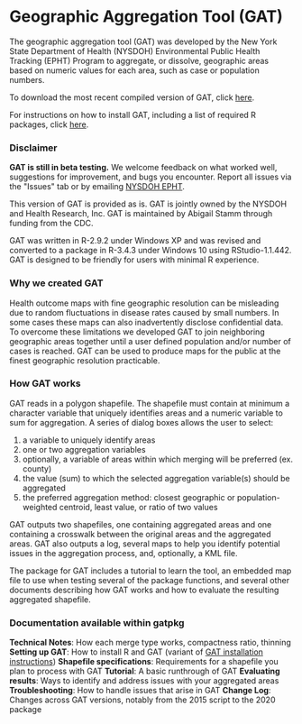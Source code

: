 # Geographic Aggregation Tool (GAT)

The geographic aggregation tool (GAT) was developed by the New York State Department of Health (NYSDOH) Environmental Public Health Tracking (EPHT) Program to aggregate, or dissolve, geographic areas based on numeric values for each area, such as case or population numbers.

To download the most recent compiled version of GAT, click [here](compiles/gatpkg_1.60.3.tar.gz?raw=TRUE). 

For instructions on how to install GAT, including a list of required R packages, click [here](compiles/gat_install_instructions.pdf).

### Disclaimer

**GAT is still in beta testing.** We welcome feedback on what worked well, suggestions for improvement, and bugs you encounter. Report all issues via the "Issues" tab or by emailing [NYSDOH EPHT](mailto:epht@health.ny.gov?subject=[GAT]).

This version of GAT is provided as is. GAT is jointly owned by the NYSDOH and Health Research, Inc. GAT is maintained by Abigail Stamm through funding from the CDC. 

GAT was written in R-2.9.2 under Windows XP and was revised and converted to a package in R-3.4.3 under Windows 10 using RStudio-1.1.442. GAT is designed to be friendly for users with minimal R experience.

### Why we created GAT

Health outcome maps with fine geographic resolution can be misleading due to random fluctuations in disease rates caused by small numbers. In some cases these maps can also inadvertently disclose confidential data. To overcome these limitations we developed GAT to join neighboring geographic areas together until a user defined population and/or number of cases is reached. GAT can be used to produce maps for the public at the finest geographic resolution practicable.

### How GAT works

GAT reads in a polygon shapefile. The shapefile must contain at minimum a character variable that uniquely identifies areas and a numeric variable to sum for aggregation. A series of dialog boxes allows the user to select: 

1. a variable to uniquely identify areas
2. one or two aggregation variables
3. optionally, a variable of areas within which merging will be preferred (ex. county)
4. the value (sum) to which the selected aggregation variable(s) should be aggregated
5. the preferred aggregation method: closest geographic or population-weighted centroid, least value, or ratio of two values

GAT outputs two shapefiles, one containing aggregated areas and one containing a crosswalk between the original areas and the aggregated areas. GAT also outputs a log, several maps to help you identify potential issues in the aggregation process, and, optionally, a KML file.

The package for GAT includes a tutorial to learn the tool, an embedded map file to use when testing several of the package functions, and several other documents describing how GAT works and how to evaluate the resulting aggregated shapefile.


### Documentation available within gatpkg

**Technical Notes**: How each merge type works, compactness ratio, thinning
**Setting up GAT**: How to install R and GAT (variant of [GAT installation instructions](compiles/gat_install_instructions.pdf))
**Shapefile specifications**: Requirements for a shapefile you plan to process with GAT
**Tutorial**: A basic runthrough of GAT
**Evaluating results**: Ways to identify and address issues with your aggregated areas
**Troubleshooting**: How to handle issues that arise in GAT
**Change Log**: Changes across GAT versions, notably from the 2015 script to the 2020 package

